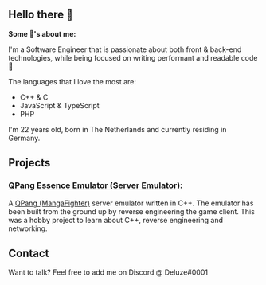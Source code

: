 ## Hello there 👋

**Some 📓's about me:**

I'm a Software Engineer that is passionate about both front & back-end technologies, while being focused on writing performant and readable code 💪

The languages that I love the most are:
  - C++ & C
  - JavaScript & TypeScript
  - PHP

I'm 22 years old, born in The Netherlands and currently residing in Germany.

## Projects

### [QPang Essence Emulator (Server Emulator)](https://github.com/Deluze/qpang-essence-emulator):
A [QPang (MangaFighter)](https://en.wikipedia.org/wiki/Manga_Fighter) server emulator written in C++. The emulator has been built from the ground up by reverse engineering the game client. This was a hobby project to learn about C++, reverse engineering and networking.

## Contact

Want to talk? Feel free to add me on Discord @ Deluze#0001
